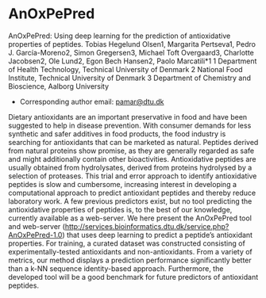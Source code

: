 # AnOxPePred
AnOxPePred: Using deep learning for the prediction of antioxidative properties of peptides.
Tobias Hegelund Olsen1, Margarita Pertseva1, Pedro J. García-Moreno2, Simon Gregersen3, Michael Toft Overgaard3, Charlotte Jacobsen2, Ole Lund2, Egon Bech Hansen2, Paolo Marcatili*1
1 Department of Health Technology, Technical University of Denmark
2 National Food Institute, Technical University of Denmark
3 Department of Chemistry and Bioscience, Aalborg University
* Corresponding author email: pamar@dtu.dk

Dietary antioxidants are an important preservative in food and have been suggested to help in disease prevention. With consumer demands for less synthetic and safer additives in food products, the food industry is searching for antioxidants that can be marketed as natural. Peptides derived from natural proteins show promise, as they are generally regarded as safe and might additionally contain other bioactivities. Antioxidative peptides are usually obtained from hydrolysates, derived from proteins hydrolysed by a selection of proteases. This trial and error approach to identify antioxidative peptides is slow and cumbersome, increasing interest in developing a computational approach to predict antioxidant peptides and thereby reduce laboratory work. A few previous predictors exist, but no tool predicting the antioxidative properties of peptides is, to the best of our knowledge, currently available as a web-server.
We here present the AnOxPePred tool and web-server (http://services.bioinformatics.dtu.dk/service.php?AnOxPePred-1.0) that uses deep learning to predict a peptide’s antioxidant properties. For training, a curated dataset was constructed consisting of experimentally-tested antioxidants and non-antioxidants. From a variety of metrics, our method displays a prediction performance significantly better than a k-NN sequence identity-based approach. Furthermore, the developed tool will be a good benchmark for future predictors of antioxidant peptides.
